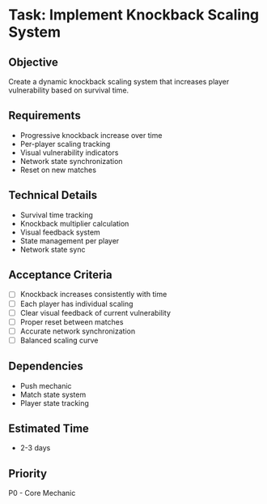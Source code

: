 # Task: Implement Knockback Scaling System

## Objective
Create a dynamic knockback scaling system that increases player vulnerability based on survival time.

## Requirements
- Progressive knockback increase over time
- Per-player scaling tracking
- Visual vulnerability indicators
- Network state synchronization
- Reset on new matches

## Technical Details
- Survival time tracking
- Knockback multiplier calculation
- Visual feedback system
- State management per player
- Network state sync

## Acceptance Criteria
- [ ] Knockback increases consistently with time
- [ ] Each player has individual scaling
- [ ] Clear visual feedback of current vulnerability
- [ ] Proper reset between matches
- [ ] Accurate network synchronization
- [ ] Balanced scaling curve

## Dependencies
- Push mechanic
- Match state system
- Player state tracking

## Estimated Time
- 2-3 days

## Priority
P0 - Core Mechanic